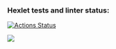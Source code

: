 ### Hexlet tests and linter status:
[![Actions Status](https://github.com/TemporalForm/java-project-61/actions/workflows/hexlet-check.yml/badge.svg)](https://github.com/TemporalForm/java-project-61/actions)

<a href="https://codeclimate.com/github/TemporalForm/java-project-61/maintainability"><img src="https://api.codeclimate.com/v1/badges/75cd5ee7f69b20eec367/maintainability" /></a>
